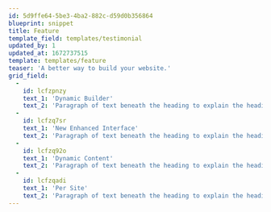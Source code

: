 ```yaml
---
id: 5d9ffe64-5be3-4ba2-882c-d59d0b356864
blueprint: snippet
title: Feature
template_field: templates/testimonial
updated_by: 1
updated_at: 1672737515
template: templates/feature
teaser: 'A better way to build your website.'
grid_field:
  -
    id: lcfzpnzy
    text_1: 'Dynamic Builder'
    text_2: 'Paragraph of text beneath the heading to explain the heading. Here is just a bit more text.'
  -
    id: lcfzq7sr
    text_1: 'New Enhanced Interface'
    text_2: 'Paragraph of text beneath the heading to explain the heading. Here is just a bit more text.'
  -
    id: lcfzq92o
    text_1: 'Dynamic Content'
    text_2: 'Paragraph of text beneath the heading to explain the heading. Here is just a bit more text.'
  -
    id: lcfzqadi
    text_1: 'Per Site'
    text_2: 'Paragraph of text beneath the heading to explain the heading. Here is just a bit more text.'
---
```

